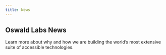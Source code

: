 ```yaml
---
title: News
---
```


<section class="hero pb-5">
	<div class="container">
		<div class="row justify-content-center text-center">
			<div class="col-md-6">
				<h1>Oswald Labs News</h1>
				<p>Learn more about why and how we are building the world&rsquo;s most extensive suite of accessible technologies.</p>
			</div>
		</div>
	</div>
</section>